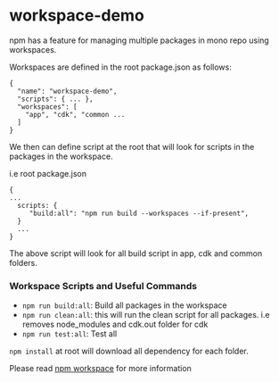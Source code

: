 # workspace-demo

npm has a feature for managing multiple packages in mono repo using workspaces. 


Workspaces are defined in the root package.json as follows:

```
{
  "name": "workspace-demo",
  "scripts": { ... },
  "workspaces": [
    "app", "cdk", "common ...
  ]
}
```

We then can define script at the root that will look for scripts in the packages in the workspace. 

i.e root package.json

```
{
...
  scripts: {
     "build:all": "npm run build --workspaces --if-present",
  }
  ...
}
```

The above script will look for all build script in app, cdk and common folders.

### Workspace Scripts and Useful Commands

* ``npm run build:all``: Build all packages in the workspace
* ``npm run clean:all``: this will run the clean script for all packages. i.e removes node_modules and cdk.out folder for cdk  
* ``npm run test:all``: Test all

``npm install`` at root will download all dependency for each folder.

Please read [npm workspace](https://docs.npmjs.com/cli/v7/using-npm/workspaces) for more information



